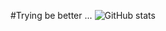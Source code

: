 #Trying be better ...
![GitHub stats](https://github-readme-stats.vercel.app/api?username=matinxht)
